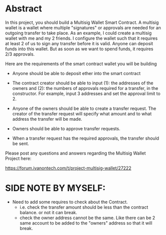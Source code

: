# Abstract
In this project, you should build a Multisig Wallet Smart Contract. A multisig wallet is a wallet where multiple "signatures" or approvals are needed for an outgoing transfer to take place. As an example, I could create a multisig wallet with me and my 2 friends. I configure the wallet such that it requires at least 2 of us to sign any transfer before it is valid. Anyone can deposit funds into this wallet. But as soon as we want to spend funds, it requires 2/3 approvals.  


Here are the requirements of the smart contract wallet you will be building  

- Anyone should be able to deposit ether into the smart contract  

- The contract creator should be able to input (1): the addresses of the owners and (2):  the numbers of approvals required for a transfer, in the constructor. For example, input 3 addresses and set the approval limit to 2. 

- Anyone of the owners should be able to create a transfer request. The creator of the transfer request will specify what amount and to what address the transfer will be made.

- Owners should be able to approve transfer requests.

- When a transfer request has the required approvals, the transfer should be sent. 

 

Please post any questions and answers regarding the Multisig Wallet Project here:

https://forum.ivanontech.com/t/project-multisig-wallet/27222


# SIDE NOTE BY MYSELF:
- Need to add some requires to check about the Contract. 
  - i.e. check the transfer amount should be less than the contract balance. or not it can break.
  - check the owner address cannot be the same. Like there can be 2 same account to be added to the "owners" address so that it will break. 